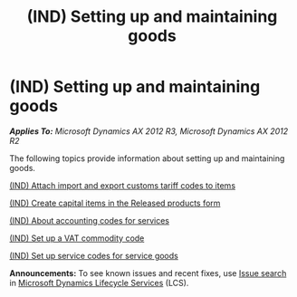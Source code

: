 ﻿---
title: (IND) Setting up and maintaining goods
TOCTitle: (IND) Setting up and maintaining goods
ms:assetid: ef7258bd-cf31-4374-beaa-a2849206017e
ms:mtpsurl: https://technet.microsoft.com/en-us/library/JJ710916(v=AX.60)
ms:contentKeyID: 49386328
ms.date: 04/18/2014
mtps_version: v=AX.60
---

# (IND) Setting up and maintaining goods 


_**Applies To:** Microsoft Dynamics AX 2012 R3, Microsoft Dynamics AX 2012 R2_

The following topics provide information about setting up and maintaining goods.

[(IND) Attach import and export customs tariff codes to items](ind-attach-import-and-export-customs-tariff-codes-to-items.md)

[(IND) Create capital items in the Released products form](ind-create-capital-items-in-the-released-products-form.md)

[(IND) About accounting codes for services](ind-about-accounting-codes-for-services.md)

[(IND) Set up a VAT commodity code](ind-set-up-a-vat-commodity-code.md)

[(IND) Set up service codes for service goods](ind-set-up-service-codes-for-service-goods.md)

  
**Announcements:** To see known issues and recent fixes, use [Issue search](http://go.microsoft.com/fwlink/?linkid=389258) in [Microsoft Dynamics Lifecycle Services](http://go.microsoft.com/fwlink/?linkid=306505) (LCS).

